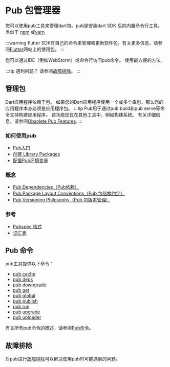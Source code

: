 # Pub 包管理器

您可以使用pub工具来管理dart包。pub是安装dart SDK 后的内置命令行工具。类似于 [npm](https://www.npmjs.com/) 或[yarn](https://yarnpkg.com/)

:::warning
flutter SDK有自己的命令来管理和更新软件包。有关更多信息，请参阅[Flutter](https://flutter.io/docs/development/packages-and-plugins/using-packages)网站上的使用包。
:::

您可以通过IDE（例如WebStorm）或命令行访问pub命令。 使用最方便的方法。

:::tip
遇到问题？ 请参阅[故障排除](./troubleshoot.md)。
:::


## 管理包

Dart应用程序依赖于包。 如果您的Dart应用程序使用一个或多个库包，那么您的应用程序本身必须是应用程序包。
:::tip
Pub用于通过pub build和pub serve等命令支持构建应用程序。 该功能现在在其他工具中，例如构建系统。 有关详细信息，请参阅[Obsolete Pub Features](./obsolete.md).
:::

### 如何使用pub

- [Pub入门](./get-started.md)
- [创建 Library Packages](./create-library-packages.md)
- [配置Pub环境变量](./environment-variables.md)

### 概念

- [Pub Dependencies（Pub依赖）](./dependencies.md)
- [Pub Package Layout Conventions（Pub 包结构约定）](./package-layout.md)
- [Pub Versioning Philosophy（Pub 包版本管理）](./versioning.md)

### 参考

- [Pubspec 格式](./pubspec.md)
- [词汇表](./glossary.md)

## Pub 命令

pub工具提供以下命令：

- [pub cache](./cmd/pub-cache.md)
- [pub deps](./cmd/pub-deps.md)
- [pub downgrade](./cmd/pub-downgrade.md)
- [pub get](./cmd/pub-get.md)
- [pub global](./cmd/pub-global.md)
- [pub publish](./cmd/pub-lish.md)
- [pub run](./cmd/pub-run.md)
- [pub upgrade](./cmd/pub-upgrade.md)
- [pub uploader](./cmd/pub-uploader.md)

有关所有pub命令的概述，请参阅[Pub命令](./cmd/)。

## 故障排除

对pub进行[故障排除](./troubleshoot.md)可以解决使用pub时可能遇到的问题。